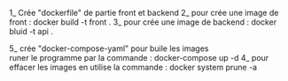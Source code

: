 1_ Crée "dockerfile" de partie front et backend
2_ pour crée une image de front : docker build -t front .
3_ pour crée une image de backend : docker bluid -t api .

5_ crée "docker-compose-yaml" pour buile les images  
runer le programme par la commande : docker-compose up -d
4_ pour effacer les images en utilise la commande : docker system prune -a
